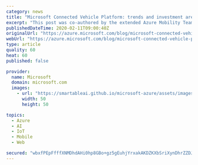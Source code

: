 ```yaml
---
category: news
title: "Microsoft Connected Vehicle Platform: trends and investment areas"
excerpt: "This post was co-authored by the extended Azure Mobility Team.\r\n\r\nThe past year has been eventful for a lot of reasons. At Microsoft, we’ve expanded our partnerships, including Volkswagen, LG Electronics, Faurecia, TomTom, and more, and taken the wraps off new thinking such as at CES, where we recently"
publishedDateTime: 2020-02-11T09:00:40Z
originalUrl: "https://azure.microsoft.com/blog/microsoft-connected-vehicle-platform-trends-and-investment-areas/"
webUrl: "https://azure.microsoft.com/blog/microsoft-connected-vehicle-platform-trends-and-investment-areas/"
type: article
quality: 60
heat: 60
published: false

provider:
  name: Microsoft
  domain: microsoft.com
  images:
    - url: "https://smartableai.github.io/microsoft-azure/assets/images/organizations/microsoft.com-50x50.jpg"
      width: 50
      height: 50

topics:
  - Azure
  - AI
  - IoT
  - Mobile
  - Web

secured: "wbxfPEpFfffXNMDhdAHi0hp8GBo+gz5gEuhjYrxakAKDZKXbSriXynDhrZZDJocDvIuHjQrQsmizNz1QtLiM+pcPXJ19fDGtQB54I3j8V3rnOyRNgme1uzDG6EGFZkMzfaBjPnRcXWWDQs/rrpl2IiarwUTCklu2Vkus4e1o16nDOKpXSSb6jvutxynAZgaTPcdgB+ZOxgXj+qTTPLjx2hdNrJzgZ3YyecPqnUpdGxa0bt/B2QBo09hksgfgQsylQml2keAA3tmCvMh7N6Nt8ZKmofCyqcYVOkKiN/XhbzNvunRGzjBvFiA0c7GPUwk78HtW3YjPMrmeKd4zrO6mclXRrznEzkvEh3IH/+ATnzY=;pWQkv6ex+223zvcuhQfGXw=="
---
```


